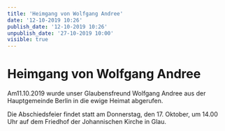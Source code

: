 ```yaml
---
title: 'Heimgang von Wolfgang Andree'
date: '12-10-2019 10:26'
publish_date: '12-10-2019 10:26'
unpublish_date: '27-10-2019 10:00'
visible: true
---
```


# Heimgang von Wolfgang Andree

Am11.10.2019 wurde unser Glaubensfreund Wolfgang Andree aus der Hauptgemeinde Berlin in die ewige Heimat abgerufen.

Die Abschiedsfeier findet statt am Donnerstag, den 17. Oktober, um 14.00 Uhr auf dem Friedhof der Johannischen Kirche in Glau.